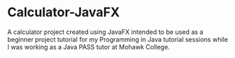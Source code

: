 # Calculator-JavaFX
A calculator project created using JavaFX intended to be used as a beginner project tutorial for my Programming in Java tutorial sessions while I was working as a Java PASS tutor at Mohawk College.
